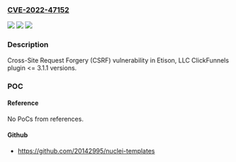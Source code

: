 ### [CVE-2022-47152](https://cve.mitre.org/cgi-bin/cvename.cgi?name=CVE-2022-47152)
![](https://img.shields.io/static/v1?label=Product&message=ClickFunnels&color=blue)
![](https://img.shields.io/static/v1?label=Version&message=n%2Fa%3C%3D%203.1.1%20&color=brighgreen)
![](https://img.shields.io/static/v1?label=Vulnerability&message=CWE-352%20Cross-Site%20Request%20Forgery%20(CSRF)&color=brighgreen)

### Description

Cross-Site Request Forgery (CSRF) vulnerability in Etison, LLC ClickFunnels plugin <= 3.1.1 versions.

### POC

#### Reference
No PoCs from references.

#### Github
- https://github.com/20142995/nuclei-templates

